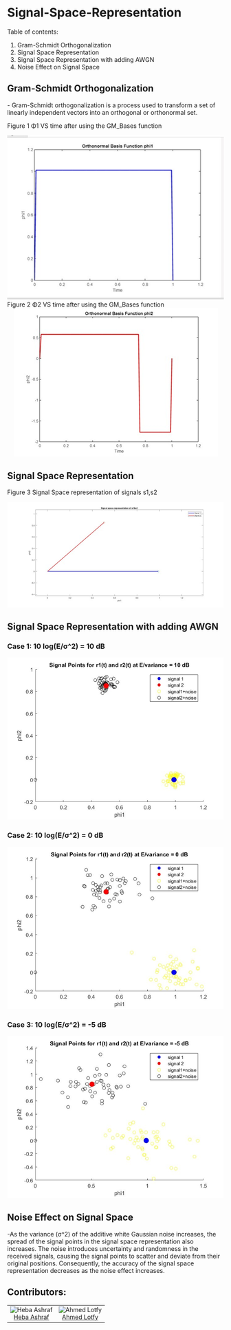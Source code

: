 # Signal-Space-Representation

Table of contents:
<ol>
  <li>Gram-Schmidt Orthogonalization</li>
  <li>Signal Space Representation</li>
  <li>Signal Space Representation with adding AWGN</li>
  <li>Noise Effect on Signal Space</li>

</ol>

<h2>Gram-Schmidt Orthogonalization </h2>
- Gram-Schmidt orthogonalization is a process used to transform a set of linearly independent vectors into an orthogonal or orthonormal set.


Figure 1 Φ1 VS time after using the GM_Bases function
<div align="center">
 <img src="/screenshots/Picture1.jpg">
</div>
Figure 2 Φ2 VS time after using the GM_Bases function
<div align="center">
<img src="/screenshots/Picture2.jpg">
</div>
<h2>Signal Space Representation</h2>

Figure 3 Signal Space representation of signals s1,s2
<div align="center">
<img src="/screenshots/Picture3.jpg">
</div>

<h2>Signal Space Representation with adding AWGN</h2>
<h3>Case 1:  10 log(E/σ^2)  = 10 dB</h3>
<div align="center">
<img src="/screenshots/Picture4.jpg">
</div>

<h3>Case 2:  10 log(E/σ^2) = 0 dB</h3>
<div align="center">
<img src="/screenshots/Picture5.jpg">
</div>

<h3>Case 3:  10 log(E/σ^2) = -5 dB</h3>
<div align="center">
<img src="/screenshots/Picture6.jpg">
</div>

<h2>Noise Effect on Signal Space</h2>
-As the variance (σ^2) of the additive white Gaussian noise increases, the spread of the signal points in the signal space representation also increases. The noise introduces uncertainty and randomness in the received signals, causing the signal points to scatter and deviate from their original positions. Consequently, the accuracy of the signal space representation decreases as the noise effect increases.



<h2>Contributors: </h2>

<table>
  <tbody>
    <tr>
     <td align="center">
  <img src="https://avatars.githubusercontent.com/u/20935242?s=80&v=4" alt="Heba Ashraf" width="150px">
      <br>
      <a href="https://github.com/hebaashraf21">Heba Ashraf</a>
  </td>
    <td align="center">
  <img src="https://user-images.githubusercontent.com/76037906/132257122-e9ea49d8-a912-4d19-8425-08d3847c96a6.jpg" alt="Ahmed Lotfy" width="150px">
      <br>
      <a href="https://github.com/AhmedLotfy02">Ahmed Lotfy</a>
  </td>
  
  </tbody>
</table>


